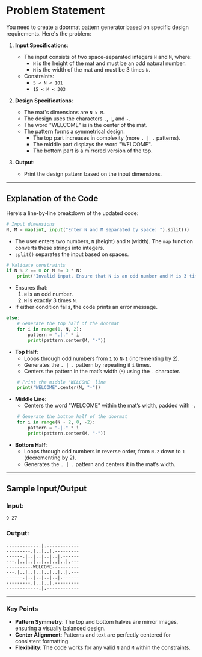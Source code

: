 # Problem Statement

You need to create a doormat pattern generator based on specific design requirements. Here's the problem:

1. **Input Specifications**:
   - The input consists of two space-separated integers `N` and `M`, where:
     - `N` is the height of the mat and must be an odd natural number.
     - `M` is the width of the mat and must be 3 times `N`.
   - Constraints:
     - `5 < N < 101`
     - `15 < M < 303`
   
2. **Design Specifications**:
   - The mat's dimensions are `N x M`.
   - The design uses the characters `.`, `|`, and `-`.
   - The word "WELCOME" is in the center of the mat.
   - The pattern forms a symmetrical design:
     - The top part increases in complexity (more `. | .` patterns).
     - The middle part displays the word "WELCOME".
     - The bottom part is a mirrored version of the top.

3. **Output**:
   - Print the design pattern based on the input dimensions.

---

## Explanation of the Code
Here’s a line-by-line breakdown of the updated code:

```python
# Input dimensions
N, M = map(int, input("Enter N and M separated by space: ").split())
```
- The user enters two numbers, `N` (height) and `M` (width). The `map` function converts these strings into integers.
- `split()` separates the input based on spaces.

```python
# Validate constraints
if N % 2 == 0 or M != 3 * N:
    print("Invalid input. Ensure that N is an odd number and M is 3 times N.")
```
- Ensures that:
  1. `N` is an odd number.
  2. `M` is exactly 3 times `N`.
- If either condition fails, the code prints an error message.

```python
else:
    # Generate the top half of the doormat
    for i in range(1, N, 2):
        pattern = ".|." * i
        print(pattern.center(M, "-"))
```
- **Top Half**:
  - Loops through odd numbers from `1` to `N-1` (incrementing by 2).
  - Generates the `. | .` pattern by repeating it `i` times.
  - Centers the pattern in the mat’s width (`M`) using the `-` character.

```python
    # Print the middle 'WELCOME' line
    print("WELCOME".center(M, "-"))
```
- **Middle Line**:
  - Centers the word "WELCOME" within the mat’s width, padded with `-`.

```python
    # Generate the bottom half of the doormat
    for i in range(N - 2, 0, -2):
        pattern = ".|." * i
        print(pattern.center(M, "-"))
```
- **Bottom Half**:
  - Loops through odd numbers in reverse order, from `N-2` down to `1` (decrementing by 2).
  - Generates the `. | .` pattern and centers it in the mat’s width.

---

## Sample Input/Output
### Input:
```
9 27
```

### Output:
```
------------.|.------------
---------.|..|..|.---------
------.|..|..|..|..|.------
---.|..|..|..|..|..|..|.---
----------WELCOME----------
---.|..|..|..|..|..|..|.---
------.|..|..|..|..|.------
---------.|..|..|.---------
------------.|.------------
```

---

### Key Points
- **Pattern Symmetry**: The top and bottom halves are mirror images, ensuring a visually balanced design.
- **Center Alignment**: Patterns and text are perfectly centered for consistent formatting.
- **Flexibility**: The code works for any valid `N` and `M` within the constraints.

